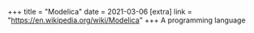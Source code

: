 +++
title = "Modelica"
date = 2021-03-06
[extra]
link = "https://en.wikipedia.org/wiki/Modelica"
+++
A programming language

